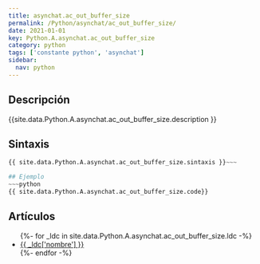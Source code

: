 ```yaml
---
title: asynchat.ac_out_buffer_size
permalink: /Python/asynchat/ac_out_buffer_size/
date: 2021-01-01
key: Python.A.asynchat.ac_out_buffer_size
category: python
tags: ['constante python', 'asynchat']
sidebar: 
  nav: python
---
```


## Descripción
{{site.data.Python.A.asynchat.ac_out_buffer_size.description }}

## Sintaxis
~~~python
{{ site.data.Python.A.asynchat.ac_out_buffer_size.sintaxis }}~~~

## Ejemplo
~~~python
{{ site.data.Python.A.asynchat.ac_out_buffer_size.code}}
~~~

## Artículos
<ul>
{%- for _ldc in site.data.Python.A.asynchat.ac_out_buffer_size.ldc -%}
   <li>
       <a href="{{_ldc['url'] }}">{{ _ldc['nombre'] }}</a>
   </li>
{%- endfor -%}
</ul>
